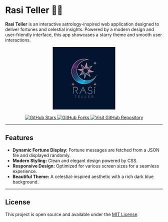 # Rasi Teller 🌙✨

**Rasi Teller** is an interactive astrology-inspired web application designed to deliver fortunes and celestial insights. Powered by a modern design and user-friendly interface, this app showcases a starry theme and smooth user interactions.

<p align="center">
  <img src="logo.webp" alt="Rasi Teller Logo" width="200">
</p>

<p align="center">
  <a href="https://github.com/awiones/rasi-teller/stargazers">
    <img src="https://img.shields.io/github/stars/awiones/rasi-teller?style=social" alt="GitHub Stars">
  </a>
  <a href="https://github.com/awiones/rasi-teller/network/members">
    <img src="https://img.shields.io/github/forks/awiones/rasi-teller?style=social" alt="GitHub Forks">
  </a>
  <a href="https://awiones.github.io/rasi-teller/">
    <img src="https://img.shields.io/badge/GitHub-Rasi%20Teller-blue?logo=github" alt="Visit GitHub Repository">
  </a>
</p>

---

## Features

- **Dynamic Fortune Display:** Fortune messages are fetched from a JSON file and displayed randomly.
- **Modern Styling:** Clean and elegant design powered by CSS.
- **Responsive Design:** Optimized for various screen sizes for a seamless experience.
- **Beautiful Theme:** A celestial-inspired aesthetic with a rich dark blue background.

---

## License

This project is open source and available under the [MIT License](LICENSE).

